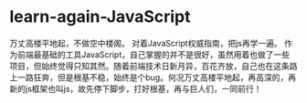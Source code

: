 # learn-again-JavaScript
万丈高楼平地起，不做空中楼阁。
对着JavaScript权威指南，把js再学一遍。
作为前端最基础的工具JavaScript，自己掌握的并不是很好，虽然用着也做了一些项目，但始终觉得只知其然。随着前端技术日新月异，百花齐放，自己也在这条路上一路狂奔，但是根基不稳，始终是个bug。何况万丈高楼平地起，再高深的，再新的js框架也叫js，故先停下脚步，打好根基，再与巨人们，一同前行！

